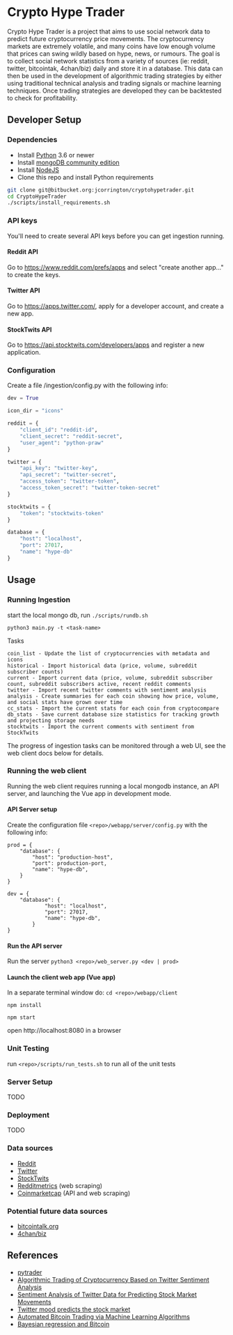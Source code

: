 # Crypto Hype Trader

Crypto Hype Trader is a project that aims to use social network data to
predict future cryptocurrency price movements. The cryptocurrency markets are extremely volatile,
and many coins have low enough volume that prices can swing wildly based on hype, news, or rumours.
The goal is to collect social network statistics from a variety of sources (ie: reddit, twitter, bitcointak, 4chan/biz)
daily and store it in a database. This data can then be used in the development of algorithmic trading strategies
by either using traditional technical analysis and trading signals or machine learning techniques. Once trading strategies are developed
they can be backtested to check for profitability.
 


## Developer Setup

### Dependencies
* Install [Python](https://www.python.org/downloads/) 3.6 or newer
* Install [mongoDB community edition](https://www.mongodb.com/download-center?jmp=nav#community)
* Install [NodeJS](https://nodejs.org/en/download/)
* Clone this repo and install Python requirements
```bash
git clone git@bitbucket.org:jcorrington/cryptohypetrader.git
cd CryptoHypeTrader
./scripts/install_requirements.sh

```


### API keys
You'll need to create several API keys before you can get ingestion running.

#### Reddit API
Go to https://www.reddit.com/prefs/apps and select "create another app..." to create the keys. 

#### Twitter API
Go to https://apps.twitter.com/, apply for a developer account, and create a new app.

#### StockTwits API
Go to https://api.stocktwits.com/developers/apps and register a new application.

### Configuration
Create a file <repo>/ingestion/config.py with the following info:

```python
dev = True

icon_dir = "icons"

reddit = {
    "client_id": "reddit-id",
    "client_secret": "reddit-secret",
    "user_agent": "python-praw"
}

twitter = {
    "api_key": "twitter-key",
    "api_secret": "twitter-secret",
    "access_token": "twitter-token",
    "access_token_secret": "twitter-token-secret"
}

stocktwits = {
    "token": "stocktwits-token"
}

database = {
    "host": "localhost",
    "port": 27017,
    "name": "hype-db"
}
```


## Usage

### Running Ingestion

start the local mongo db,  run `./scripts/rundb.sh`

`python3 main.py -t <task-name>`

Tasks
```
coin_list - Update the list of cryptocurrencies with metadata and icons
historical - Import historical data (price, volume, subreddit subscriber counts)
current - Import current data (price, volume, subreddit subscriber count, subreddit subscribers active, recent reddit comments
twitter - Import recent twitter comments with sentiment analysis
analysis - Create summaries for each coin showing how price, volume, and social stats have grown over time
cc_stats - Import the current stats for each coin from cryptocompare
db_stats - Save current database size statistics for tracking growth and projecting storage needs
stocktwits - Import the current comments with sentiment from StockTwits
```

The progress of ingestion tasks can be monitored through a web UI, see the web client docs below for details.

### Running the web client
Running the web client requires running a local mongodb instance, an API server, and launching the Vue app in development mode.

#### API Server setup
Create the configuration file `<repo>/webapp/server/config.py` with the following info:

```
prod = {
    "database": {
        "host": "production-host",
        "port": production-port,
        "name": "hype-db",
    }
}

dev = {
    "database": {
            "host": "localhost",
            "port": 27017,
            "name": "hype-db",
        }
}
```

#### Run the API server
Run the server `python3 <repo>/web_server.py <dev | prod>`

#### Launch the client web app (Vue app)
In a separate terminal window do:
`cd <repo>/webapp/client`

`npm install`

`npm start`

open http://localhost:8080 in a browser


### Unit Testing
run `<repo>/scripts/run_tests.sh` to run all of the unit tests


### Server Setup
TODO

### Deployment
TODO



### Data sources
* [Reddit](https://www.reddit.com/dev/api/)
* [Twitter](https://developer.twitter.com/en/docs.html)
* [StockTwits](https://api.stocktwits.com/developers/docs)
* [Redditmetrics](https://www.redditmetrics.com) (web scraping)
* [Coinmarketcap](https://www.coinmarketcap.com) (API and web scraping)

### Potential future data sources
* [bitcointalk.org](https://www.bitcointalk.org)
* [4chan/biz](https://www.4chan.org/biz)


## References
* [pytrader](https://github.com/owocki/pytrader)
* [Algorithmic Trading of Cryptocurrency Based on Twitter Sentiment Analysis](http://cs229.stanford.edu/proj2015/029_report.pdf) 
* [Sentiment Analysis of Twitter Data for Predicting Stock Market Movements](https://arxiv.org/pdf/1610.09225.pdf)
* [Twitter mood predicts the stock market](https://arxiv.org/pdf/1010.3003.pdf)
* [Automated Bitcoin Trading via Machine Learning Algorithms](http://ai2-s2-pdfs.s3.amazonaws.com/e065/3631b4a476abf5276a264f6bbff40b132061.pdf)
* [Bayesian regression and Bitcoin](https://arxiv.org/pdf/1410.1231v1.pdf)
